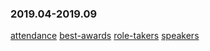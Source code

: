 ### 2019.04-2019.09
[attendance](https://eshtmc.github.io/education/meetings/2019.04-2019.09/attendance.html)
[best-awards](https://eshtmc.github.io/education/meetings/2019.04-2019.09/best-awards)
[role-takers](https://eshtmc.github.io/education/meetings/2019.04-2019.09/role-takers)
[speakers](https://eshtmc.github.io/education/meetings/2019.04-2019.09/speakers)
